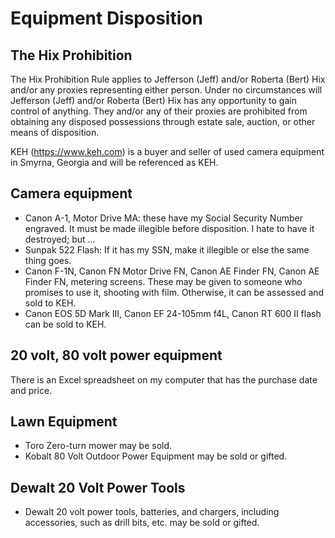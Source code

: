 # Equipment Disposition 
## The Hix Prohibition 
The Hix Prohibition Rule applies to Jefferson (Jeff) and/or Roberta (Bert) Hix and/or any proxies representing either person. 
Under no circumstances will Jefferson (Jeff) and/or Roberta (Bert) Hix has any opportunity to gain control of anything. They and/or any of their 
proxies are prohibited from obtaining any disposed possessions through estate sale, auction, or other means of disposition.

KEH (https://www.keh.com) is a buyer and seller of used camera equipment in Smyrna, Georgia and will be referenced as KEH.

## Camera equipment
- Canon A-1, Motor Drive MA: these have my Social Security Number engraved. It must be made illegible before disposition. I hate to
have it destroyed; but ...
- Sunpak 522 Flash: If it has my SSN, make it illegible or else the same thing goes. 
- Canon F-1N, Canon FN Motor Drive FN, Canon AE Finder FN, Canon AE Finder FN, metering screens. These may be given to someone who 
promises to use it, shooting with film. Otherwise, it can be assessed and sold to KEH.
- Canon EOS 5D Mark III, Canon EF 24-105mm f4L, Canon RT 600 II flash can be sold to KEH.

## 20 volt, 80 volt power equipment 
There is an Excel spreadsheet on my computer that has the purchase date and price.

## Lawn Equipment
- Toro Zero-turn mower may be sold.
- Kobalt 80 Volt Outdoor Power Equipment may be sold or gifted. 

## Dewalt 20 Volt Power Tools
- Dewalt 20 volt power tools, batteries, and chargers, including accessories, such as drill bits, etc. may be sold or gifted. 
